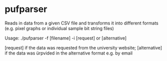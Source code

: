 # pufparser
Reads in data from a given CSV file and transforms it into different formats (e.g. pixel graphs or individual sample bit string files)


Usage:
./pufparser -f [filename] -i [request] or [alternative]

[request] if the data was requested from the university website;
[alternative] if the data was ürpvided in the alternative format e.g. by email

